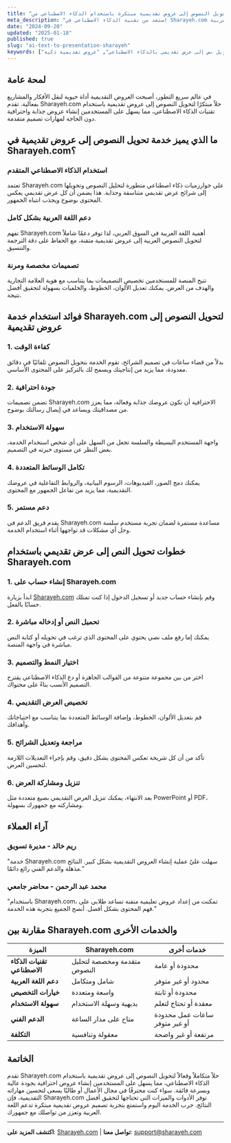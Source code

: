 ```yaml
---
title: "تحويل النصوص إلى عروض تقديمية مبتكرة باستخدام الذكاء الاصطناعي من Sharayeh.com"
meta_description: "استفد من تقنية الذكاء الاصطناعي في Sharayeh.com لتحويل نصوصك إلى عروض تقديمية متميزة بسهولة وسرعة، مع تصميمات احترافية تدعم اللغة العربية."
date: "2024-09-20"
updated: "2025-01-18"
published: true
slug: "ai-text-to-presentation-sharayeh"
keywords: ["تحويل نص إلى عرض تقديمي بالذكاء الاصطناعي", "عروض تقديمية ذكية", "Sharayeh.com", "تصميم عروض بالعربية", "ابتكار العروض بالذكاء الاصطناعي"]
---
```


## لمحة عامة

في عالم سريع التطور، أصبحت العروض التقديمية أداة حيوية لنقل الأفكار والمشاريع بفعالية. تقدم Sharayeh.com حلاً مبتكرًا لتحويل النصوص إلى عروض تقديمية باستخدام تقنيات الذكاء الاصطناعي، مما يسهل على المستخدمين إنشاء عروض جذابة واحترافية دون الحاجة لمهارات تصميم متقدمة.

## ما الذي يميز خدمة تحويل النصوص إلى عروض تقديمية في Sharayeh.com؟

### استخدام الذكاء الاصطناعي المتقدم

تعتمد Sharayeh.com على خوارزميات ذكاء اصطناعي متطورة لتحليل النصوص وتحويلها إلى شرائح عرض تقديمي متناسقة وجذابة. هذا يضمن أن كل عرض تقديمي يعكس المحتوى بوضوح ويجذب انتباه الجمهور.

### دعم اللغة العربية بشكل كامل

تفهم Sharayeh.com أهمية اللغة العربية في السوق العربي، لذا توفر دعمًا شاملاً لتحويل النصوص العربية إلى عروض تقديمية متقنة، مع الحفاظ على دقة الترجمة والتنسيق.

### تصميمات مخصصة ومرنة

تتيح المنصة للمستخدمين تخصيص التصميمات بما يتناسب مع هوية العلامة التجارية والهدف من العرض. يمكنك تعديل الألوان، الخطوط، والخلفيات بسهولة لتحقيق أفضل نتيجة.

## فوائد استخدام خدمة Sharayeh.com لتحويل النصوص إلى عروض تقديمية

### 1. **كفاءة الوقت**

بدلاً من قضاء ساعات في تصميم الشرائح، تقوم الخدمة بتحويل النصوص تلقائيًا في دقائق معدودة، مما يزيد من إنتاجيتك ويسمح لك بالتركيز على المحتوى الأساسي.

### 2. **جودة احترافية**

تضمن تصميمات Sharayeh.com الاحترافية أن تكون عروضك جذابة وفعالة، مما يعزز من مصداقيتك ويساعد في إيصال رسالتك بوضوح.

### 3. **سهولة الاستخدام**

واجهة المستخدم البسيطة والسلسة تجعل من السهل على أي شخص استخدام الخدمة، بغض النظر عن مستوى خبرته في التصميم.

### 4. **تكامل الوسائط المتعددة**

يمكنك دمج الصور، الفيديوهات، الرسوم البيانية، والروابط التفاعلية في عروضك التقديمية، مما يزيد من تفاعل الجمهور مع المحتوى.

### 5. **دعم مستمر**

يقدم فريق الدعم في Sharayeh.com مساعدة مستمرة لضمان تجربة مستخدم سلسة وحل أي مشكلات قد تواجهها أثناء استخدام الخدمة.

## خطوات تحويل النص إلى عرض تقديمي باستخدام Sharayeh.com

### 1. **إنشاء حساب على Sharayeh.com**

ابدأ بزيارة [Sharayeh.com](https://sharayeh.com) وقم بإنشاء حساب جديد أو تسجيل الدخول إذا كنت تمتلك حسابًا بالفعل.

### 2. **تحميل النص أو إدخاله مباشرة**

يمكنك إما رفع ملف نصي يحتوي على المحتوى الذي ترغب في تحويله أو كتابة النص مباشرة في واجهة المنصة.

### 3. **اختيار النمط والتصميم**

اختر من بين مجموعة متنوعة من القوالب الجاهزة أو دع الذكاء الاصطناعي يقترح التصميم الأنسب بناءً على محتواك.

### 4. **تخصيص العرض التقديمي**

قم بتعديل الألوان، الخطوط، وإضافة الوسائط المتعددة بما يتناسب مع احتياجاتك وأهدافك.

### 5. **مراجعة وتعديل الشرائح**

تأكد من أن كل شريحة تعكس المحتوى بشكل دقيق، وقم بإجراء التعديلات اللازمة لتحسين العرض.

### 6. **تنزيل ومشاركة العرض**

بعد الانتهاء، يمكنك تنزيل العرض التقديمي بصيغ متعددة مثل PowerPoint أو PDF، ومشاركته مع جمهورك بسهولة.

## آراء العملاء

### ريم خالد - مديرة تسويق
"خدمة Sharayeh.com سهلت عليّ عملية إنشاء العروض التقديمية بشكل كبير. النتائج مذهلة والدعم الفني رائع دائمًا."

### محمد عبد الرحمن - محاضر جامعي
"باستخدام Sharayeh.com، تمكنت من إعداد عروض تعليمية متقنة تساعد طلابي على فهم المحتوى بشكل أفضل. أنصح الجميع بتجربة هذه الخدمة."

## مقارنة بين Sharayeh.com والخدمات الأخرى

| الميزة                     | Sharayeh.com                      | خدمات أخرى                      |
|----------------------------|-----------------------------------|---------------------------------|
| **تقنيات الذكاء الاصطناعي** | متقدمة ومخصصة لتحليل النصوص        | محدودة أو عامة                    |
| **دعم اللغة العربية**      | شامل ومتكامل                      | محدود أو غير متوفر               |
| **خيارات التخصيص**        | واسعة ومتعددة                      | محدودة أو ثابتة                   |
| **سهولة الاستخدام**       | بديهية وسهلة الاستخدام             | معقدة أو تحتاج لتعلم             |
| **الدعم الفني**            | متاح على مدار الساعة              | ساعات عمل محدودة أو غير متوفر      |
| **التكلفة**                | معقولة وتنافسية                   | مرتفعة أو غير واضحة               |

## الخاتمة

تقدم Sharayeh.com حلاً متكاملاً وفعالاً لتحويل النصوص إلى عروض تقديمية باستخدام الذكاء الاصطناعي، مما يسهل على المستخدمين إنشاء عروض احترافية بجودة عالية وبسرعة فائقة. سواء كنت محترفًا في مجال الأعمال أو طالبًا يسعى لتحسين مهاراته التقديمية، فإن Sharayeh.com توفر الأدوات والميزات التي تحتاجها لتحقيق أفضل النتائج. جرب الخدمة اليوم واستمتع بتجربة تصميم عروض تقديمية مبتكرة تدعم اللغة العربية وتعزز من تواصلك مع جمهورك.

---
**اكتشف المزيد على**: [Sharayeh.com](https://sharayeh.com) | **تواصل معنا**: [support@sharayeh.com](mailto:support@sharayeh.com)
